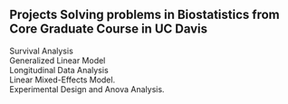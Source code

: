 
## Projects Solving problems in Biostatistics from Core Graduate Course in UC Davis
Survival Analysis </br>
Generalized Linear Model </br>
Longitudinal Data Analysis </br>
Linear Mixed-Effects Model. </br>
Experimental Design and Anova Analysis. </br>
